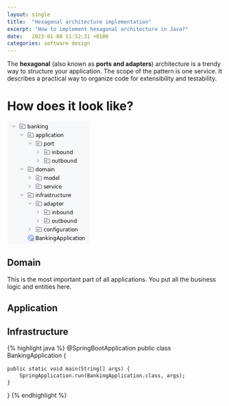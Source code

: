 ```yaml
---
layout: single
title:  "Hexagonal architecture implementation"
excerpt: "How to implement hexagonal architecture in Java?"
date:   2023-01-08 11:52:31 +0100
categories: software design
---
```

The **hexagonal** (also known as **ports and adapters**) architecture is a trendy way to structure your application. 
The scope of the pattern is one service.
It describes a practical way to organize code for extensibility and testability.

# How does it look like?

![Folder structure](/assets/images/folders.png)

## Domain
This is the most important part of all applications. You put all the business logic and entities here. 

## Application
## Infrastructure

{% highlight java %}
@SpringBootApplication
public class BankingApplication {

    public static void main(String[] args) {
        SpringApplication.run(BankingApplication.class, args);
    }
}
{% endhighlight %}